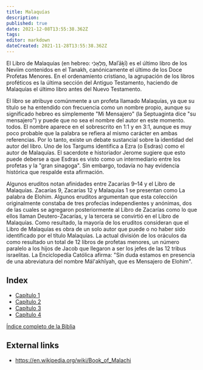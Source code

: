 ```yaml
---
title: Malaquías
description: 
published: true
date: 2021-12-08T13:55:38.362Z
tags: 
editor: markdown
dateCreated: 2021-11-28T13:55:38.362Z
---
```


El Libro de Malaquías (en hebreo: מַלְאָכִ֔י, Malʾāḵī) es el último libro de los Neviim contenidos en el Tanakh, canónicamente el último de los Doce Profetas Menores. En el ordenamiento cristiano, la agrupación de los libros proféticos es la última sección del Antiguo Testamento, haciendo de Malaquías el último libro antes del Nuevo Testamento.

El libro se atribuye comúnmente a un profeta llamado Malaquías, ya que su título se ha entendido con frecuencia como un nombre propio, aunque su significado hebreo es simplemente "Mi Mensajero" (la Septuaginta dice "su mensajero") y puede que no sea el nombre del autor en este momento. todos. El nombre aparece en el sobrescrito en 1:1 y en 3:1, aunque es muy poco probable que la palabra se refiera al mismo carácter en ambas referencias. Por lo tanto, existe un debate sustancial sobre la identidad del autor del libro. Uno de los Targums identifica a Ezra (o Esdras) como el autor de Malaquías. El sacerdote e historiador Jerome sugiere que esto puede deberse a que Esdras es visto como un intermediario entre los profetas y la "gran sinagoga". Sin embargo, todavía no hay evidencia histórica que respalde esta afirmación.

Algunos eruditos notan afinidades entre Zacarías 9–14 y el Libro de Malaquías. Zacarías 9, Zacarías 12 y Malaquías 1 se presentan como La palabra de Elohim. Algunos eruditos argumentan que esta colección originalmente constaba de tres profecías independientes y anónimas, dos de las cuales se agregaron posteriormente al Libro de Zacarías como lo que ellos llaman Deutero-Zacarías, y la tercera se convirtió en el Libro de Malaquías. Como resultado, la mayoría de los eruditos consideran que el Libro de Malaquías es obra de un solo autor que puede o no haber sido identificado por el título Malaquías. La actual división de los oráculos da como resultado un total de 12 libros de profetas menores, un número paralelo a los hijos de Jacob que llegaron a ser los jefes de las 12 tribus israelitas. La Enciclopedia Católica afirma: "Sin duda estamos en presencia de una abreviatura del nombre Mál'akhîyah, que es Mensajero de Elohim".

## Index

- [Capítulo 1](/es/Bible/Malachi/1)
- [Capítulo 2](/es/Bible/Malachi/2)
- [Capítulo 3](/es/Bible/Malachi/3)
- [Capítulo 4](/es/Bible/Malachi/4)


[Índice completo de la Biblia](/es/index/bible)


## External links

- https://en.wikipedia.org/wiki/Book_of_Malachi